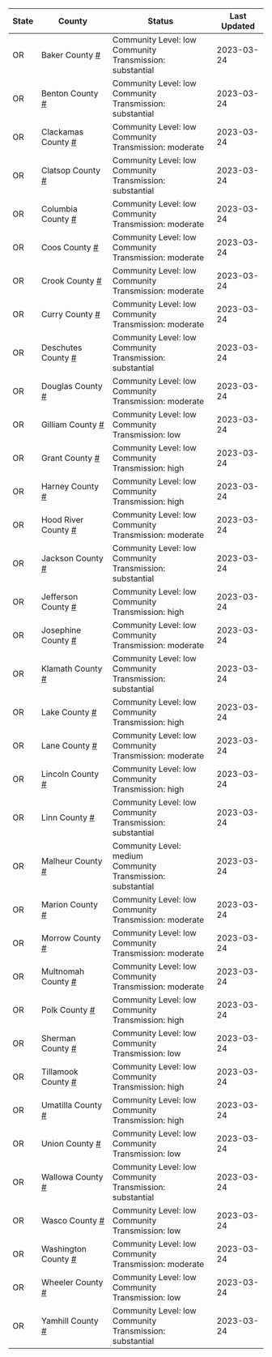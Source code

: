 State | County | Status | Last Updated
--- | --- | --- | --- 
OR | Baker County <a href="#baker_county">#</a> | <a name="baker_county"></a>Community Level: low<br/>Community Transmission: substantial | 2023-03-24
OR | Benton County <a href="#benton_county">#</a> | <a name="benton_county"></a>Community Level: low<br/>Community Transmission: substantial | 2023-03-24
OR | Clackamas County <a href="#clackamas_county">#</a> | <a name="clackamas_county"></a>Community Level: low<br/>Community Transmission: moderate | 2023-03-24
OR | Clatsop County <a href="#clatsop_county">#</a> | <a name="clatsop_county"></a>Community Level: low<br/>Community Transmission: substantial | 2023-03-24
OR | Columbia County <a href="#columbia_county">#</a> | <a name="columbia_county"></a>Community Level: low<br/>Community Transmission: moderate | 2023-03-24
OR | Coos County <a href="#coos_county">#</a> | <a name="coos_county"></a>Community Level: low<br/>Community Transmission: moderate | 2023-03-24
OR | Crook County <a href="#crook_county">#</a> | <a name="crook_county"></a>Community Level: low<br/>Community Transmission: moderate | 2023-03-24
OR | Curry County <a href="#curry_county">#</a> | <a name="curry_county"></a>Community Level: low<br/>Community Transmission: moderate | 2023-03-24
OR | Deschutes County <a href="#deschutes_county">#</a> | <a name="deschutes_county"></a>Community Level: low<br/>Community Transmission: substantial | 2023-03-24
OR | Douglas County <a href="#douglas_county">#</a> | <a name="douglas_county"></a>Community Level: low<br/>Community Transmission: moderate | 2023-03-24
OR | Gilliam County <a href="#gilliam_county">#</a> | <a name="gilliam_county"></a>Community Level: low<br/>Community Transmission: low | 2023-03-24
OR | Grant County <a href="#grant_county">#</a> | <a name="grant_county"></a>Community Level: low<br/>Community Transmission: high | 2023-03-24
OR | Harney County <a href="#harney_county">#</a> | <a name="harney_county"></a>Community Level: low<br/>Community Transmission: high | 2023-03-24
OR | Hood River County <a href="#hood_river_county">#</a> | <a name="hood_river_county"></a>Community Level: low<br/>Community Transmission: moderate | 2023-03-24
OR | Jackson County <a href="#jackson_county">#</a> | <a name="jackson_county"></a>Community Level: low<br/>Community Transmission: substantial | 2023-03-24
OR | Jefferson County <a href="#jefferson_county">#</a> | <a name="jefferson_county"></a>Community Level: low<br/>Community Transmission: high | 2023-03-24
OR | Josephine County <a href="#josephine_county">#</a> | <a name="josephine_county"></a>Community Level: low<br/>Community Transmission: moderate | 2023-03-24
OR | Klamath County <a href="#klamath_county">#</a> | <a name="klamath_county"></a>Community Level: low<br/>Community Transmission: substantial | 2023-03-24
OR | Lake County <a href="#lake_county">#</a> | <a name="lake_county"></a>Community Level: low<br/>Community Transmission: high | 2023-03-24
OR | Lane County <a href="#lane_county">#</a> | <a name="lane_county"></a>Community Level: low<br/>Community Transmission: moderate | 2023-03-24
OR | Lincoln County <a href="#lincoln_county">#</a> | <a name="lincoln_county"></a>Community Level: low<br/>Community Transmission: high | 2023-03-24
OR | Linn County <a href="#linn_county">#</a> | <a name="linn_county"></a>Community Level: low<br/>Community Transmission: substantial | 2023-03-24
OR | Malheur County <a href="#malheur_county">#</a> | <a name="malheur_county"></a>Community Level: medium<br/>Community Transmission: substantial | 2023-03-24
OR | Marion County <a href="#marion_county">#</a> | <a name="marion_county"></a>Community Level: low<br/>Community Transmission: moderate | 2023-03-24
OR | Morrow County <a href="#morrow_county">#</a> | <a name="morrow_county"></a>Community Level: low<br/>Community Transmission: moderate | 2023-03-24
OR | Multnomah County <a href="#multnomah_county">#</a> | <a name="multnomah_county"></a>Community Level: low<br/>Community Transmission: moderate | 2023-03-24
OR | Polk County <a href="#polk_county">#</a> | <a name="polk_county"></a>Community Level: low<br/>Community Transmission: high | 2023-03-24
OR | Sherman County <a href="#sherman_county">#</a> | <a name="sherman_county"></a>Community Level: low<br/>Community Transmission: low | 2023-03-24
OR | Tillamook County <a href="#tillamook_county">#</a> | <a name="tillamook_county"></a>Community Level: low<br/>Community Transmission: high | 2023-03-24
OR | Umatilla County <a href="#umatilla_county">#</a> | <a name="umatilla_county"></a>Community Level: low<br/>Community Transmission: high | 2023-03-24
OR | Union County <a href="#union_county">#</a> | <a name="union_county"></a>Community Level: low<br/>Community Transmission: low | 2023-03-24
OR | Wallowa County <a href="#wallowa_county">#</a> | <a name="wallowa_county"></a>Community Level: low<br/>Community Transmission: substantial | 2023-03-24
OR | Wasco County <a href="#wasco_county">#</a> | <a name="wasco_county"></a>Community Level: low<br/>Community Transmission: low | 2023-03-24
OR | Washington County <a href="#washington_county">#</a> | <a name="washington_county"></a>Community Level: low<br/>Community Transmission: moderate | 2023-03-24
OR | Wheeler County <a href="#wheeler_county">#</a> | <a name="wheeler_county"></a>Community Level: low<br/>Community Transmission: low | 2023-03-24
OR | Yamhill County <a href="#yamhill_county">#</a> | <a name="yamhill_county"></a>Community Level: low<br/>Community Transmission: substantial | 2023-03-24
